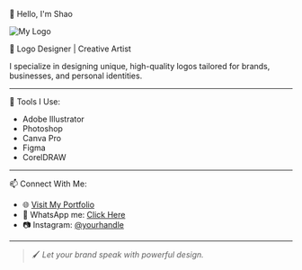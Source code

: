 👋 Hello, I'm Shao

![My Logo](YOUR_IMAGE_LINK_HERE)

🎨 Logo Designer | Creative Artist

I specialize in designing unique, high-quality logos tailored for brands, businesses, and personal identities.

---

🔧 Tools I Use:
- Adobe Illustrator
- Photoshop
- Canva Pro
- Figma
- CorelDRAW

---

📫 Connect With Me:
- 🌐 [Visit My Portfolio](https://yourwebsite.com)
- 💌 WhatsApp me: [Click Here](https://wa.me/yourwhatsapplink)
- 📷 Instagram: [@yourhandle](https://instagram.com/yourhandle)

---

> 🖌️ *Let your brand speak with powerful design.*

